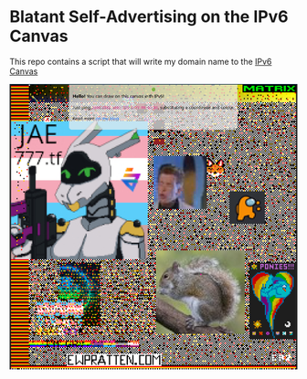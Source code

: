 # Blatant Self-Advertising on the IPv6 Canvas

This repo contains a script that will write my domain name to the [IPv6 Canvas](https://ipv6canvas.tugzrida.xyz/)

![](screenshot.png)
